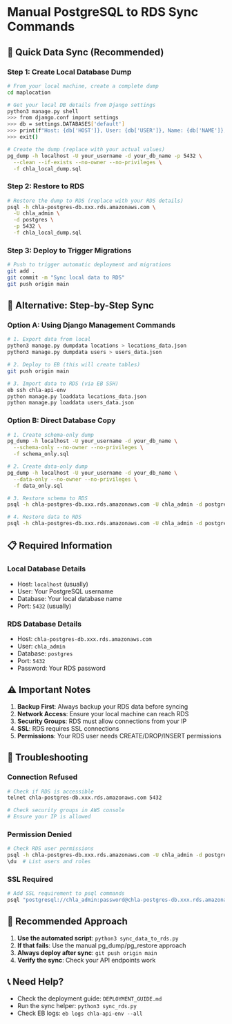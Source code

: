 # Manual PostgreSQL to RDS Sync Commands

## 🚀 **Quick Data Sync (Recommended)**

### **Step 1: Create Local Database Dump**
```bash
# From your local machine, create a complete dump
cd maplocation

# Get your local DB details from Django settings
python3 manage.py shell
>>> from django.conf import settings
>>> db = settings.DATABASES['default']
>>> print(f"Host: {db['HOST']}, User: {db['USER']}, Name: {db['NAME']}, Port: {db['PORT']}")
>>> exit()

# Create the dump (replace with your actual values)
pg_dump -h localhost -U your_username -d your_db_name -p 5432 \
  --clean --if-exists --no-owner --no-privileges \
  -f chla_local_dump.sql
```

### **Step 2: Restore to RDS**
```bash
# Restore the dump to RDS (replace with your RDS details)
psql -h chla-postgres-db.xxx.rds.amazonaws.com \
  -U chla_admin \
  -d postgres \
  -p 5432 \
  -f chla_local_dump.sql
```

### **Step 3: Deploy to Trigger Migrations**
```bash
# Push to trigger automatic deployment and migrations
git add .
git commit -m "Sync local data to RDS"
git push origin main
```

## 🔧 **Alternative: Step-by-Step Sync**

### **Option A: Using Django Management Commands**
```bash
# 1. Export data from local
python3 manage.py dumpdata locations > locations_data.json
python3 manage.py dumpdata users > users_data.json

# 2. Deploy to EB (this will create tables)
git push origin main

# 3. Import data to RDS (via EB SSH)
eb ssh chla-api-env
python manage.py loaddata locations_data.json
python manage.py loaddata users_data.json
```

### **Option B: Direct Database Copy**
```bash
# 1. Create schema-only dump
pg_dump -h localhost -U your_username -d your_db_name \
  --schema-only --no-owner --no-privileges \
  -f schema_only.sql

# 2. Create data-only dump
pg_dump -h localhost -U your_username -d your_db_name \
  --data-only --no-owner --no-privileges \
  -f data_only.sql

# 3. Restore schema to RDS
psql -h chla-postgres-db.xxx.rds.amazonaws.com -U chla_admin -d postgres -f schema_only.sql

# 4. Restore data to RDS
psql -h chla-postgres-db.xxx.rds.amazonaws.com -U chla_admin -d postgres -f data_only.sql
```

## 📋 **Required Information**

### **Local Database Details**
- Host: `localhost` (usually)
- User: Your PostgreSQL username
- Database: Your local database name
- Port: `5432` (usually)

### **RDS Database Details**
- Host: `chla-postgres-db.xxx.rds.amazonaws.com`
- User: `chla_admin`
- Database: `postgres`
- Port: `5432`
- Password: Your RDS password

## ⚠️ **Important Notes**

1. **Backup First**: Always backup your RDS data before syncing
2. **Network Access**: Ensure your local machine can reach RDS
3. **Security Groups**: RDS must allow connections from your IP
4. **SSL**: RDS requires SSL connections
5. **Permissions**: Your RDS user needs CREATE/DROP/INSERT permissions

## 🚨 **Troubleshooting**

### **Connection Refused**
```bash
# Check if RDS is accessible
telnet chla-postgres-db.xxx.rds.amazonaws.com 5432

# Check security groups in AWS console
# Ensure your IP is allowed
```

### **Permission Denied**
```bash
# Check RDS user permissions
psql -h chla-postgres-db.xxx.rds.amazonaws.com -U chla_admin -d postgres
\du  # List users and roles
```

### **SSL Required**
```bash
# Add SSL requirement to psql commands
psql "postgresql://chla_admin:password@chla-postgres-db.xxx.rds.amazonaws.com:5432/postgres?sslmode=require"
```

## 🎯 **Recommended Approach**

1. **Use the automated script**: `python3 sync_data_to_rds.py`
2. **If that fails**: Use the manual pg_dump/pg_restore approach
3. **Always deploy after sync**: `git push origin main`
4. **Verify the sync**: Check your API endpoints work

## 📞 **Need Help?**

- Check the deployment guide: `DEPLOYMENT_GUIDE.md`
- Run the sync helper: `python3 sync_rds.py`
- Check EB logs: `eb logs chla-api-env --all`
